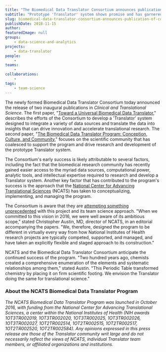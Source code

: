 ```yaml
---
title: "The Biomedical Data Translator Consortium announces publication of companion pieces"
subtitle: "Prototype 'Translator' system shows promise and has garnered much enthusiasm roughly one year into feasibility assessment"
slug: biomedical-data-translator-consortium-announces-publication-of-companion-pieces
publishDate: 2018-11-15
author: 
featuredImage: null
groups:
    - data-science-and-analytics
projects:
    - data-translator
people:
    - 
teams: 
    - 
collaborations:
    - 
tags:
    - team-science
---
```


The newly formed Biomedical Data Translator Consortium today announced the release of two inaugural publications in _Clinical and Translational Science_. The first paper, "[Toward a Universal Biomedical Data Translator](https://ascpt.onlinelibrary.wiley.com/doi/10.1111/cts.12591)," describes the efforts of the Consortium to develop a 'Translator' system designed to integrate a variety of data sources and translate the data into insights that can drive innovation and accelerate translational research. The second paper, "[The Biomedical Data Translator Program: Conception, Culture, and Community](https://ascpt.onlinelibrary.wiley.com/doi/10.1111/cts.12592)," focuses on the scientific community that has coalesced to support the program and drive research and development of the prototype Translator system.  

The Consortium's early success is likely attributable to several factors, including the fact that the biomedical research community has recently gained easier access to the myriad data sources, computational power, analytic tools, and intellectual expertise required to research and develop a Translator system. Another key factor that has contributed to the program's success is the approach that the [National Center for Advancing Translational Sciences](https://ncats.nih.gov/) (NCATS) has taken to conceptualizing, implementing, and managing the program.  

The Consortium is aware that they are [attempting something unprecedented](https://ascpt.onlinelibrary.wiley.com/doi/10.1111/cts.12595) with this project and its team science approach. "When we committed to this vision in 2016, we were well aware of its ambitious scope," stated Christopher Austin, MD, director of NCATS, in an editorial accompanying the papers. "We, therefore, designed the program to be different in virtually every way from how National Institutes of Health research projects are typically competed, supported, and managed, and have taken an explicitly flexible and staged approach to its construction."  

NCATS and the Biomedical Data Translator Consortium anticipate the continued success of the program. "Two hundred years ago, chemists created a comprehensive enumeration of the elements and systematic relationships among them," stated Austin. "This Periodic Table transformed chemistry by placing it on firm scientific footing. We envision the Translator doing the same for translational science."  

### About the NCATS Biomedical Data Translator Program

_The NCATS Biomedical Data Translator Program was launched in October 2016, with funding from the National Center for Advancing Translational Sciences, a center within the National Institutes of Health (NIH awards 1OT3TR002019, 1OT3TR002020, 1OT3TR002025, 1OT3TR002026, 1OT3TR002027, 1OT2TR002514, 1OT2TR002515, 1OT2TR002517, 1OT2TR002520, 1OT2TR002584). Any opinions expressed in this press release are those of the Translator community writ large and do not necessarily reflect the views of NCATS, individual Translator team members, or affiliated organizations and institutions._
